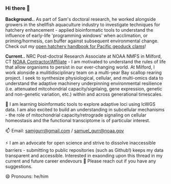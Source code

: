 ### Hi there 👋

**Background..** As part of Sam's doctoral research, he worked alongside growers in the shellfish aquaculture industry to investigate techniques for hatchery enhancement - applied bioinformatic tools to understand the influence of early-life 'programming windows' when acclimation, or priming/hormesis, can buffer against subsequent environmental change. Check out my [open hatchery handbook for Pacific geoduck clams](https://github.com/SamGurr/Geoduck_handbook/blob/master/Geoduck_aquaculture.md)!

**Current..** NRC Post-doctral Research Associate at NOAA NMFS in Milford, CT [NOAA Contractor/Affiliate](https://www.fisheries.noaa.gov/contact/sam-gurr-phd) - I am motivated to understand the rules of life that allow organisms to persist in our ever-changing world. At Milford, I work alonside a mulitidisciplinary team on a multi-year Bay scallop rearing project. I seek to synthesize physiological, cellular, and multi-omics data to understand the adaptive machinery underpinning environmental resilience (i.e. attenuated mitcohondrial capacity/signlaing, gene expression, genetic and non-genetic variation, etc.) within and across generational timescales.

🌱 I am learning bioinformatic tools to explore adaptive loci using lcWGS data. I am also excited to build an understanding in subcellular mechanisms - the role of mitochondrial capacity/retrograde signaling on cellular homeostasis and the functional transciptome is of particular interest. 

📫 Email: samjgurr@gmail.com / samuel_gurr@noaa.gov

⚡ I am an advocate for open science and strive to dissolve inaccessible barriers - submitting to public repositories (such as Github!) keeps my data transparent and accessible. Interested in exaonding upon this thread in my current and future career endevours 💬 Please reach out if you have any suggestions.  

😄 Pronouns: he/him

<!--
**SamGurr/SamGurr** is a ✨ _special_ ✨ repository because its `README.md` (this file) appears on your GitHub profile.

Here are some ideas to get you started:

- 🔭 I’m currently working on ...
- 🌱 I’m currently learning ...
- 👯 I’m looking to collaborate on ...
- 🤔 I’m looking for help with ...
- 💬 Ask me about ...
- 📫 How to reach me: ...
- 😄 Pronouns: ...
- ⚡ Fun fact: ...
-->
